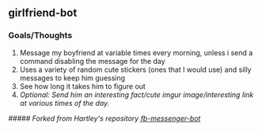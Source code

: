 girlfriend-bot
------------------

### Goals/Thoughts
1. Message my boyfriend at variable times every morning, unless i send a command disabling the message for the day
2. Uses a variety of random cute stickers (ones that I would use) and silly messages to keep him guessing
3. See how long it takes him to figure out
4. _Optional: Send him an interesting fact/cute imgur image/interesting link at various times of the day._


_##### Forked from Hartley's repository [fb-messenger-bot](https://blog.hartleybrody.com/fb-messenger-bot/)_

